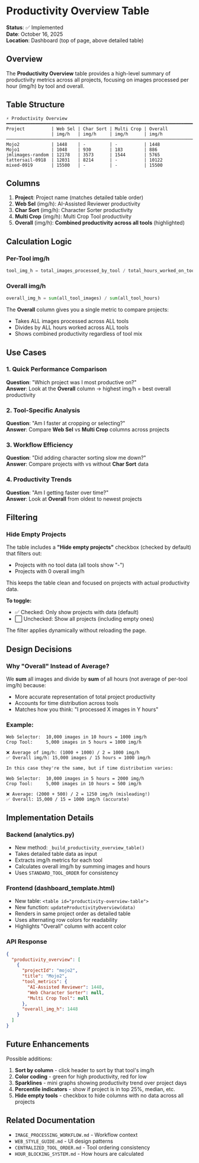 # Productivity Overview Table

**Status**: ✅ Implemented  
**Date**: October 16, 2025  
**Location**: Dashboard (top of page, above detailed table)

## Overview

The **Productivity Overview** table provides a high-level summary of productivity metrics across all projects, focusing on images processed per hour (img/h) by tool and overall.

## Table Structure

```
⚡ Productivity Overview
━━━━━━━━━━━━━━━━━━━━━━━━━━━━━━━━━━━━━━━━━━━━━━━━━━━━━━━━━━━━━━━━━━━━━━━
Project          | Web Sel | Char Sort | Multi Crop | Overall 
                 | img/h   | img/h     | img/h      | img/h
────────────────────────────────────────────────────────────────────────
Mojo2            | 1448    | -         | -          | 1448
Mojo1            | 1048    | 930       | 183        | 886
jmlimages-random | 12178   | 3573      | 1544       | 5765
tattersail-0918  | 12031   | 8214      | -          | 10122
mixed-0919       | 15500   | -         | -          | 15500
```

## Columns

1. **Project**: Project name (matches detailed table order)
2. **Web Sel** (img/h): AI-Assisted Reviewer productivity
3. **Char Sort** (img/h): Character Sorter productivity  
4. **Multi Crop** (img/h): Multi Crop Tool productivity
5. **Overall** (img/h): **Combined productivity across all tools** (highlighted)

## Calculation Logic

### Per-Tool img/h
```python
tool_img_h = total_images_processed_by_tool / total_hours_worked_on_tool
```

### Overall img/h
```python
overall_img_h = sum(all_tool_images) / sum(all_tool_hours)
```

The **Overall** column gives you a single metric to compare projects:
- Takes ALL images processed across ALL tools
- Divides by ALL hours worked across ALL tools
- Shows combined productivity regardless of tool mix

## Use Cases

### 1. Quick Performance Comparison
**Question**: "Which project was I most productive on?"  
**Answer**: Look at the **Overall** column → highest img/h = best overall productivity

### 2. Tool-Specific Analysis
**Question**: "Am I faster at cropping or selecting?"  
**Answer**: Compare **Web Sel** vs **Multi Crop** columns across projects

### 3. Workflow Efficiency
**Question**: "Did adding character sorting slow me down?"  
**Answer**: Compare projects with vs without **Char Sort** data

### 4. Productivity Trends
**Question**: "Am I getting faster over time?"  
**Answer**: Look at **Overall** from oldest to newest projects

## Filtering

### Hide Empty Projects
The table includes a **"Hide empty projects"** checkbox (checked by default) that filters out:
- Projects with no tool data (all tools show "-")
- Projects with 0 overall img/h

This keeps the table clean and focused on projects with actual productivity data.

**To toggle:**
- ✅ Checked: Only show projects with data (default)
- ⬜ Unchecked: Show all projects (including empty ones)

The filter applies dynamically without reloading the page.

## Design Decisions

### Why "Overall" Instead of Average?
We **sum** all images and divide by **sum** of all hours (not average of per-tool img/h) because:
- More accurate representation of total project productivity
- Accounts for time distribution across tools
- Matches how you think: "I processed X images in Y hours"

### Example:
```
Web Selector:  10,000 images in 10 hours = 1000 img/h
Crop Tool:     5,000 images in 5 hours = 1000 img/h

❌ Average of img/h: (1000 + 1000) / 2 = 1000 img/h
✅ Overall img/h: 15,000 images / 15 hours = 1000 img/h

In this case they're the same, but if time distribution varies:

Web Selector:  10,000 images in 5 hours = 2000 img/h
Crop Tool:     5,000 images in 10 hours = 500 img/h

❌ Average: (2000 + 500) / 2 = 1250 img/h (misleading!)
✅ Overall: 15,000 / 15 = 1000 img/h (accurate)
```

## Implementation Details

### Backend (analytics.py)
- New method: `_build_productivity_overview_table()`
- Takes detailed table data as input
- Extracts img/h metrics for each tool
- Calculates overall img/h by summing images and hours
- Uses `STANDARD_TOOL_ORDER` for consistency

### Frontend (dashboard_template.html)
- New table: `<table id="productivity-overview-table">`
- New function: `updateProductivityOverview(data)`
- Renders in same project order as detailed table
- Uses alternating row colors for readability
- Highlights "Overall" column with accent color

### API Response
```json
{
  "productivity_overview": [
    {
      "projectId": "mojo2",
      "title": "Mojo2",
      "tool_metrics": {
        "AI-Assisted Reviewer": 1448,
        "Web Character Sorter": null,
        "Multi Crop Tool": null
      },
      "overall_img_h": 1448
    }
  ]
}
```

## Future Enhancements

Possible additions:
1. **Sort by column** - click header to sort by that tool's img/h
2. **Color coding** - green for high productivity, red for low
3. **Sparklines** - mini graphs showing productivity trend over project days
4. **Percentile indicators** - show if project is in top 25%, median, etc.
5. **Hide empty tools** - checkbox to hide columns with no data across all projects

## Related Documentation

- `IMAGE_PROCESSING_WORKFLOW.md` - Workflow context
- `WEB_STYLE_GUIDE.md` - UI design patterns
- `CENTRALIZED_TOOL_ORDER.md` - Tool ordering consistency
- `HOUR_BLOCKING_SYSTEM.md` - How hours are calculated

